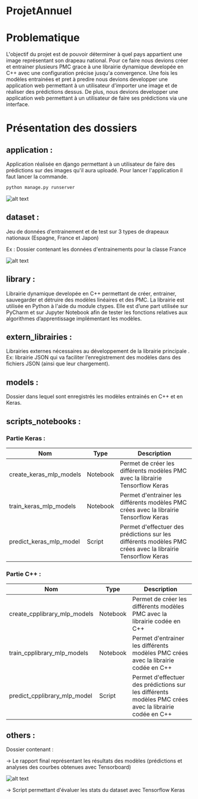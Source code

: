 # ProjetAnnuel



# Problematique

L'objectif du projet est de pouvoir déterminer à quel pays appartient une image représentant son drapeau national.
Pour ce faire nous devions créer et entrainer plusieurs PMC grace à une librairie dynamique developée en C++ avec une configuration précise jusqu'a convergence. Une fois les modèles entrainées et pret à predire nous devions developper une application web permettant à un utilisateur d'importer une image et de réaliser des prédictions dessus.
De plus, nous devions developper une application web permettant à un utilisateur de faire ses prédictions via une interface.


# Présentation des dossiers

## application :

Application réalisée en django permettant à un utilisateur de faire des prédictions sur des images qu'il aura uploadé.
Pour lancer l'application il faut lancer la commande.

```bash
python manage.py runserver
```

![alt text](https://i.ibb.co/CBgdX19/appli-screen.png)


## dataset :

Jeu de données d'entrainement et de test sur 3 types de drapeaux nationaux (Espagne, France et Japon)

Ex : Dossier contenant les données d'entrainements pour la classe France

![alt text](https://i.ibb.co/NthcR6B/dataset-screen.png)


## library :

Librairie dynamique developée en C++ permettant de créer, entrainer, sauvegarder et détruire des modèles linéaires et des PMC.
La librairie est utilisée en Python à l'aide du module ctypes. Elle est d’une part utilisée sur PyCharm et sur Jupyter Notebook afin de tester les fonctions relatives aux algorithmes d’apprentissage
implémentant les modèles. 


## extern_librairies :

Librairies externes nécessaires au développement de la librairie principale . Ex: librairie JSON qui va faciliter l’enregistrement des modèles dans des fichiers JSON (ainsi que leur chargement).


## models : 

Dossier dans lequel sont enregistrés les modèles entrainés en C++ et en Keras.


## scripts_notebooks :

### Partie Keras :

| Nom | Type | Description |
| ------|-----|-----|
| create_keras_mlp_models | Notebook| Permet de créer les différents modèles PMC avec la librairie Tensorflow Keras |
| train_keras_mlp_models | Notebook | Permet d'entrainer les différents modèles PMC crées avec la librairie Tensorflow Keras |
| predict_keras_mlp_model | Script | Permet d'effectuer des prédictions sur les différents modèles PMC crées avec la librairie Tensorflow Keras |


### Partie C++ :

| Nom | Type | Description |
| ------|-----|-----|
| create_cpplibrary_mlp_models| Notebook| Permet de créer les différents modèles PMC avec la librairie codée en C++ |
| train_cpplibrary_mlp_models| Notebook | Permet d'entrainer les différents modèles PMC crées avec la librairie codée en C++ |
| predict_cpplibrary_mlp_model| Script | Permet d'effectuer des prédictions sur les différents modèles PMC crées avec la librairie codée en C++ |


## others : 

Dossier contenant :

-> Le rapport final représentant les résultats des modèles (prédictions et analyses des courbes obtenues avec Tensorboard)

![alt text](https://i.ibb.co/gJZRCtZ/rapport-screen.png)


-> Script permettant d'évaluer les stats du dataset avec Tensorflow Keras









